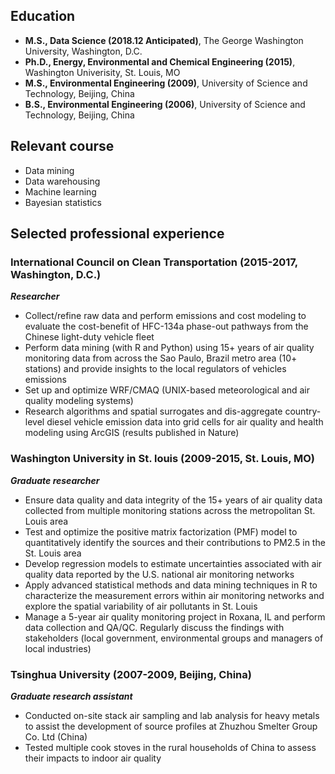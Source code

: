 ## Education
- **M.S., Data Science (2018.12 Anticipated)**, The George Washington University, Washington, D.C.
- **Ph.D., Energy, Environmental and Chemical Engineering (2015)**, Washington Univerisity, St. Louis, MO
- **M.S., Environmental Engineering (2009)**, University of Science and Technology, Beijing, China
- **B.S., Environmental Engineering (2006)**, University of Science and Technology, Beijing, China

## Relevant course
- Data mining
- Data warehousing
- Machine learning
- Bayesian statistics

## Selected professional experience
### International Council on Clean Transportation (2015-2017, Washington, D.C.)
_**Researcher**_<br />
- Collect/refine raw data and perform emissions and cost modeling to evaluate the cost-benefit of HFC-134a phase-out pathways from the Chinese light-duty vehicle fleet
-	Perform data mining (with R and Python) using 15+ years of air quality monitoring data from across the Sao Paulo, Brazil metro area (10+ stations) and provide insights to the local regulators of vehicles emissions
-	Set up and optimize WRF/CMAQ (UNIX-based meteorological and air quality modeling systems)
-	Research algorithms and spatial surrogates and dis-aggregate country-level diesel vehicle emission data into grid cells for air quality and health modeling using ArcGIS (results published in Nature)

### Washington University in St. louis (2009-2015, St. Louis, MO)
_**Graduate researcher**_
- Ensure data quality and data integrity of the 15+ years of air quality data collected from multiple monitoring stations across the metropolitan St. Louis area
- Test and optimize the positive matrix factorization (PMF) model to quantitatively identify the sources and their contributions to PM2.5 in the St. Louis area
-	Develop regression models to estimate uncertainties associated with air quality data reported by the U.S. national air monitoring networks
-	Apply advanced statistical methods and data mining techniques in R to characterize the measurement errors within air monitoring networks and explore the spatial variability of air pollutants in St. Louis
- Manage a 5-year air quality monitoring project in Roxana, IL and perform data collection and QA/QC. Regularly discuss the findings with stakeholders (local government, environmental groups and managers of local industries)

### Tsinghua University (2007-2009, Beijing, China)
_**Graduate research assistant**_
-	Conducted on-site stack air sampling and lab analysis for heavy metals to assist the development of source profiles at Zhuzhou Smelter Group Co. Ltd (China)
-	Tested multiple cook stoves in the rural households of China to assess their impacts to indoor air quality
